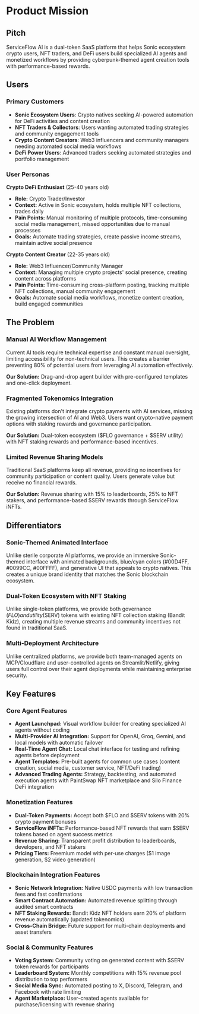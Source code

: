 # Product Mission

## Pitch

ServiceFlow AI is a dual-token SaaS platform that helps Sonic ecosystem crypto users, NFT traders, and DeFi users build specialized AI agents and monetized workflows by providing cyberpunk-themed agent creation tools with performance-based rewards.

## Users

### Primary Customers

- **Sonic Ecosystem Users**: Crypto natives seeking AI-powered automation for DeFi activities and content creation
- **NFT Traders & Collectors**: Users wanting automated trading strategies and community engagement tools  
- **Crypto Content Creators**: Web3 influencers and community managers needing automated social media workflows  
- **DeFi Power Users**: Advanced traders seeking automated strategies and portfolio management

### User Personas

**Crypto DeFi Enthusiast** (25-40 years old)
- **Role:** Crypto Trader/Investor  
- **Context:** Active in Sonic ecosystem, holds multiple NFT collections, trades daily
- **Pain Points:** Manual monitoring of multiple protocols, time-consuming social media management, missed opportunities due to manual processes
- **Goals:** Automate trading strategies, create passive income streams, maintain active social presence

**Crypto Content Creator** (22-35 years old)
- **Role:** Web3 Influencer/Community Manager
- **Context:** Managing multiple crypto projects' social presence, creating content across platforms
- **Pain Points:** Time-consuming cross-platform posting, tracking multiple NFT collections, manual community engagement
- **Goals:** Automate social media workflows, monetize content creation, build engaged communities

## The Problem

### Manual AI Workflow Management

Current AI tools require technical expertise and constant manual oversight, limiting accessibility for non-technical users. This creates a barrier preventing 80% of potential users from leveraging AI automation effectively.

**Our Solution:** Drag-and-drop agent builder with pre-configured templates and one-click deployment.

### Fragmented Tokenomics Integration

Existing platforms don't integrate crypto payments with AI services, missing the growing intersection of AI and Web3. Users want crypto-native payment options with staking rewards and governance participation.

**Our Solution:** Dual-token ecosystem ($FLO governance + $SERV utility) with NFT staking rewards and performance-based incentives.

### Limited Revenue Sharing Models

Traditional SaaS platforms keep all revenue, providing no incentives for community participation or content quality. Users generate value but receive no financial rewards.

**Our Solution:** Revenue sharing with 15% to leaderboards, 25% to NFT stakers, and performance-based $SERV rewards through ServiceFlow iNFTs.

## Differentiators

### Sonic-Themed Animated Interface

Unlike sterile corporate AI platforms, we provide an immersive Sonic-themed interface with animated backgrounds, blue/cyan colors (#00D4FF, #0099CC, #00FFFF), and generative UI that appeals to crypto natives. This creates a unique brand identity that matches the Sonic blockchain ecosystem.

### Dual-Token Ecosystem with NFT Staking

Unlike single-token platforms, we provide both governance ($FLO) and utility ($SERV) tokens with existing NFT collection staking (Bandit Kidz), creating multiple revenue streams and community incentives not found in traditional SaaS.

### Multi-Deployment Architecture  

Unlike centralized platforms, we provide both team-managed agents on MCP/Cloudflare and user-controlled agents on Streamlit/Netlify, giving users full control over their agent deployments while maintaining enterprise security.

## Key Features

### Core Agent Features

- **Agent Launchpad:** Visual workflow builder for creating specialized AI agents without coding
- **Multi-Provider AI Integration:** Support for OpenAI, Groq, Gemini, and local models with automatic failover
- **Real-Time Agent Chat:** Local chat interface for testing and refining agents before deployment
- **Agent Templates:** Pre-built agents for common use cases (content creation, social media, customer service, NFT/DeFi trading)
- **Advanced Trading Agents:** Strategy, backtesting, and automated execution agents with PaintSwap NFT marketplace and Silo Finance DeFi integration

### Monetization Features

- **Dual-Token Payments:** Accept both $FLO and $SERV tokens with 20% crypto payment bonuses
- **ServiceFlow iNFTs:** Performance-based NFT rewards that earn $SERV tokens based on agent success metrics
- **Revenue Sharing:** Transparent profit distribution to leaderboards, developers, and NFT stakers
- **Pricing Tiers:** Freemium model with per-use charges ($1 image generation, $2 video generation)

### Blockchain Integration Features

- **Sonic Network Integration:** Native USDC payments with low transaction fees and fast confirmations
- **Smart Contract Automation:** Automated revenue splitting through audited smart contracts
- **NFT Staking Rewards:** Bandit Kidz NFT holders earn 20% of platform revenue automatically (updated tokenomics)
- **Cross-Chain Bridge:** Future support for multi-chain deployments and asset transfers

### Social & Community Features

- **Voting System:** Community voting on generated content with $SERV token rewards for participants
- **Leaderboard System:** Monthly competitions with 15% revenue pool distribution to top performers
- **Social Media Sync:** Automated posting to X, Discord, Telegram, and Facebook with rate limiting
- **Agent Marketplace:** User-created agents available for purchase/licensing with revenue sharing